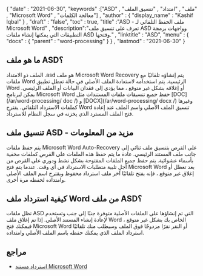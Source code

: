 {
  "date" : "2021-06-30",
  "keywords" :["ASD" , "ملف" , "امتداد" , "تنسيق الملف" , "Microsoft Word" , "معالجة الكلمات"] ,
  "author" : {
    "display_name" : "Kashif Iqbal"
} ,
  "draft" : "false",
  "toc" : true,
  "title" :"ASD - ملف الحفظ التلقائي لـ Microsoft Word" ,
  "description":"تعرف على تنسيق ملف ASD وواجهات برمجة التطبيقات التي يمكنها إنشاء ملفات ASD وفتحها." ,
  "linktitle" : "ASD",
  "menu" : {
    "docs" : {
      "parent" : "word-processing"
}
} ,
  "lastmod" : "2021-06-30"
}

## ما هو ملف ASD؟

الملف ذو الامتداد .asd هو ملف Microsoft Word Recovery يتم إنشاؤه تلقائيًا مع ملفات Word الرئيسية. يتم استخدامه لاستعادة الملف الأصلي في حالة تعطل تطبيق Word أو إغلاقه بشكل غير متوقع ، مما يؤدي إلى فقدان البيانات أو الملف الرئيسي. يمكن لبرنامج Microsoft Word حفظ جميع تنسيقات ملفات المستندات مثل [DOC](/ar/word-processing/ doc /) و [DOCX](/ar/word-processing/ docx /) وغيرها كملفات الاسترداد التلقائي. يقترح Word تنسيق الملف الأصلي واسم الملف عند إعادة فتح الملف المسترد الذي يخزنه في سجل النظام للاسترداد.

## تنسيق ملف ASD - مزيد من المعلومات

يتم حفظ ملفات Microsoft Word Auto-Recovery على القرص بتنسيق ملف ثنائي إلى جانب ملف المستند الرئيسي. عادة ما يتم حفظ هذه الملفات على القرص كملفات مخفية بأسماء عشوائية. يتم حفظ جميع الملفات المفتوحة بشكل نشط ودوري على القرص من أجل تلبية متطلبات الاسترداد في أي وقت. عندما يتم فتح Microsoft Word بعد تعطل أو إغلاق غير متوقع ، فإنه يفتح تلقائيًا آخر ملف استرداد محفوظ ويقترح اسم الملف الأصلي وامتداده لحفظه مرة أخرى.

## كيفية استرداد ملف Word من ملف ASD؟

تظل ملفات ASD التي تم إنشاؤها على الملفات الأصلية متوفرة جنبًا إلى جنب وتستخدم لإعادة إنشاء المستند الأصلي. إذا تم إغلاق ملف Word الخاص بك بشكل غير متوقع ، فيمكنك فتح Microsoft Word أو النقر نقرًا مزدوجًا فوق الملف وسيطلب منك تلقائيًا استرداد الملف الذي يمكنك حفظه باسم الملف الأصلي وامتداده.

## مراجع

* [استرداد مستند Microsoft Word](https://learn.microsoft.com/en-us/office/troubleshoot/word/recover-lost-unsaved-corrupt-document)

